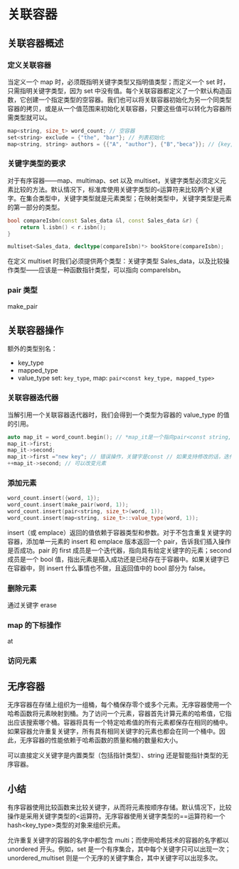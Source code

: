 # 关联容器

## 关联容器概述

### 定义关联容器

当定义一个 map 时，必须既指明关键字类型又指明值类型；而定义一个 set 时，只需指明关键字类型，因为 set 中没有值。每个关联容器都定义了一个默认构造函数，它创建一个指定类型的空容器。我们也可以将关联容器初始化为另一个同类型容器的拷贝，或是从一个值范围来初始化关联容器，只要这些值可以转化为容器所需类型就可以。

```c++
map<string, size_t> word_count; // 空容器
set<string> exclude = {"the", "bar"}; // 列表初始化
map<string, string> authors = {{"A", "author"}, {"B","beca"}}; // {key, value}
```

### 关键字类型的要求

对于有序容器——map、multimap、set 以及 multiset，关键字类型必须定义元素比较的方法。默认情况下，标准库使用关键字类型的`<`运算符来比较两个关键字。在集合类型中，关键字类型就是元素类型；在映射类型中，关键字类型是元素的第一部分的类型。

```c++
bool compareIsbn(const Sales_data &l, const Sales_data &r) {
    return l.isbn() < r.isbn();
}

multiset<Sales_data, decltype(compareIsbn)*> bookStore(compareIsbn);
```

在定义 multiset 时我们必须提供两个类型：关键字类型 Sales_data，以及比较操作类型——应该是一种函数指针类型，可以指向 compareIsbn。

### pair 类型

make_pair

## 关联容器操作

额外的类型别名：

- key_type
- mapped_type
- value_type set: `key_type`, map: `pair<const key_type, mapped_type>`

### 关联容器迭代器

当解引用一个关联容器迭代器时，我们会得到一个类型为容器的 value_type 的值的引用。

```c++
auto map_it = word_count.begin(); // *map_it是一个指向pair<const string, size_t>对象的引用
map_it->first;
map_it->second;
map_it->first ="new key"; // 错误操作，关键字是const // 如果支持修改的话，迭代器就失效了
++map_it->second; // 可以改变元素
```

### 添加元素

```c++
word_count.insert({word, 1});
word_count.insert(make_pair(word, 1));
word_count.insert(pair<string, size_t>(word, 1));
word_count.insert(map<string, size_t>::value_type(word, 1));
```

insert（或 emplace）返回的值依赖于容器类型和参数。对于不包含重复关键字的容器，添加单一元素的 insert 和 emplace 版本返回一个 pair，告诉我们插入操作是否成功。pair 的 first 成员是一个迭代器，指向具有给定关键字的元素；second 成员是一个 bool 值，指出元素是插入成功还是已经存在于容器中。如果关键字已在容器中，则 insert 什么事情也不做，且返回值中的 bool 部分为 false。

### 删除元素

通过关键字 erase

### map 的下标操作

at

### 访问元素

## 无序容器

无序容器在存储上组织为一组桶，每个桶保存零个或多个元素。无序容器使用一个哈希函数将元素映射到桶。为了访问一个元素，容器首先计算元素的哈希值，它指出应该搜索哪个桶。容器将具有一个特定哈希值的所有元素都保存在相同的桶中。如果容器允许重复关键字，所有具有相同关键字的元素也都会在同一个桶中。因此，无序容器的性能依赖于哈希函数的质量和桶的数量和大小。

可以直接定义关键字是内置类型（包括指针类型）、string 还是智能指针类型的无序容器。

## 小结

有序容器使用比较函数来比较关键字，从而将元素按顺序存储。默认情况下，比较操作是采用关键字类型的<运算符。无序容器使用关键字类型的==运算符和一个 hash<key_type>类型的对象来组织元素。

允许重复关键字的容器的名字中都包含 multi；而使用哈希技术的容器的名字都以 unordered 开头。例如，set 是一个有序集合，其中每个关键字只可以出现一次；unordered_multiset 则是一个无序的关键字集合，其中关键字可以出现多次。
